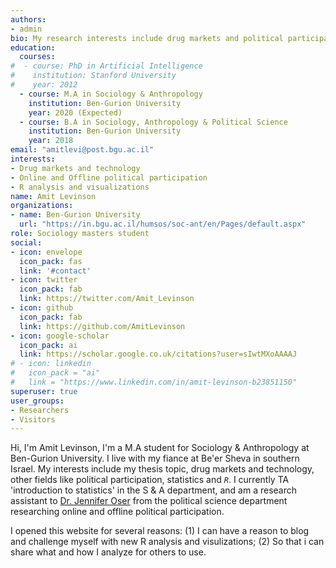 ```yaml
---
authors:
- admin
bio: My research interests include drug markets and political participation
education:
  courses:
#  - course: PhD in Artificial Intelligence
#    institution: Stanford University
#    year: 2012
  - course: M.A in Sociology & Anthropology
    institution: Ben-Gurion University
    year: 2020 (Expected)
  - course: B.A in Sociology, Anthropology & Political Science
    institution: Ben-Gurion University
    year: 2018
email: "amitlevi@post.bgu.ac.il"
interests:
- Drug markets and technology
- Online and Offline political participation
- R analysis and visualizations
name: Amit Levinson
organizations:
- name: Ben-Gurion University
  url: "https://in.bgu.ac.il/humsos/soc-ant/en/Pages/default.aspx"
role: Sociology masters student
social:
- icon: envelope
  icon_pack: fas
  link: '#contact'
- icon: twitter
  icon_pack: fab
  link: https://twitter.com/Amit_Levinson
- icon: github
  icon_pack: fab
  link: https://github.com/AmitLevinson
- icon: google-scholar
  icon_pack: ai
  link: https://scholar.google.co.uk/citations?user=sIwtMXoAAAAJ
# - icon: linkedin
#   icon_pack = "ai"
#   link = "https://www.linkedin.com/in/amit-levinson-b23851150"
superuser: true
user_groups:
- Researchers
- Visitors
---
```


Hi, I'm Amit Levinson, I'm a M.A student for Sociology & Anthropology at Ben-Gurion University. I live with my fiance at Be'er Sheva in southern Israel. My interests include my thesis topic, drug markets and technology, other fields like political participation, statistics and _`R`_. I currently TA 'introduction to statistics' in the S & A department, and am a research assistant to [Dr. Jennifer Oser](https://www.jenniferoser.com/) from the political science department researching online and offline political participation.

I opened this website for several reasons: (1) I can have a reason to blog and challenge myself with new R analysis and visulizations; (2) So that i can share what and how I analyze for others to use.
